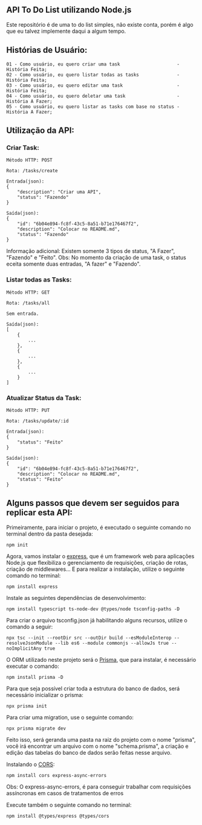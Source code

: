 ## API To Do List utilizando Node.js

Este repositório é de uma to do list simples, não existe conta, porém é algo que eu talvez implemente daqui a algum tempo.

##

## Histórias de Usuário:

    01 - Como usuário, eu quero criar uma task                     - História Feita;
    02 - Como usuário, eu quero listar todas as tasks              - História Feita;
    03 - Como usuário, eu quero editar uma task                    - História Feita;
    04 - Como usuário, eu quero deletar uma task                   - História A Fazer;
    05 - Como usuário, eu quero listar as tasks com base no status - História A Fazer;

##

<!---
## Clonando o repositório:

Clique em "Code".
![](https://raw.githubusercontent.com/cv-leao/api-to-do-list-nodejs/main/assets/1.png)

Copie a URL.
![](https://raw.githubusercontent.com/cv-leao/api-to-do-list-nodejs/main/assets/2.png)
-->

## Utilização da API:

<h3>Criar Task:</h3>

    Método HTTP: POST

    Rota: /tasks/create

    Entrada(json):
    {
        "description": "Criar uma API",
        "status": "Fazendo"
    }

    Saída(json):
    {
        "id": "6b04e894-fc8f-43c5-8a51-b71e176467f2",
        "description": "Colocar no README.md",
        "status": "Fazendo"
    }

Informação adicional: Existem somente 3 tipos de status, "A Fazer", "Fazendo" e "Feito".
Obs: No momento da criação de uma task, o status eceita somente duas entradas, "A fazer" e "Fazendo".

<h3>Listar todas as Tasks:</h3>

    Método HTTP: GET

    Rota: /tasks/all

    Sem entrada.

    Saída(json):
    [
        {
            ...
        },
        {
            ...
        },
        {
            ...
        }
    ]

<h3>Atualizar Status da Task:</h3>

    Método HTTP: PUT

    Rota: /tasks/update/:id

    Entrada(json):
    {
        "status": "Feito"
    }

    Saída(json):
    {
        "id": "6b04e894-fc8f-43c5-8a51-b71e176467f2",
        "description": "Colocar no README.md",
        "status": "Feito"
    }

## Alguns passos que devem ser seguidos para replicar esta API:

Primeiramente, para iniciar o projeto, é executado o seguinte comando no terminal dentro da pasta desejada:

    npm init

Agora, vamos instalar o [express](https://expressjs.com/pt-br/), que é um framework web para aplicações Node.js que flexibiliza o gerenciamento de requisições, criação de rotas, criação de middlewares... E para realizar a instalação, utilize o seguinte comando no terminal:

    npm install express

Instale as seguintes dependências de desenvolvimento:

    npm install typescript ts-node-dev @types/node tsconfig-paths -D

Para criar o arquivo tsconfig.json já habilitando alguns recursos, utilize o comando a seguir:

    npx tsc --init --rootDir src --outDir build --esModuleInterop --resolveJsonModule --lib es6 --module commonjs --allowJs true --noImplicitAny true

O ORM utilizado neste projeto será o [Prisma](https://www.prisma.io/), que para instalar, é necessário executar o comando:

    npm install prisma -D

Para que seja possível criar toda a estrutura do banco de dados, será necessário inicializar o prisma:

    npx prisma init

Para criar uma migration, use o seguinte comando:

    npx prisma migrate dev

Feito isso, será geranda uma pasta na raiz do projeto com o nome "prisma", você irá encontrar um arquivo com o nome "schema.prisma", a criação e edição das tabelas do banco de dados serão feitas nesse arquivo.

Instalando o [CORS](https://developer.mozilla.org/pt-BR/docs/Web/HTTP/CORS):

    npm install cors express-async-errors

Obs: O express-async-errors, é para conseguir trabalhar com requisições assíncronas em casos de tratamentos de erros

Execute também o seguinte comando no terminal:

    npm install @types/express @types/cors
